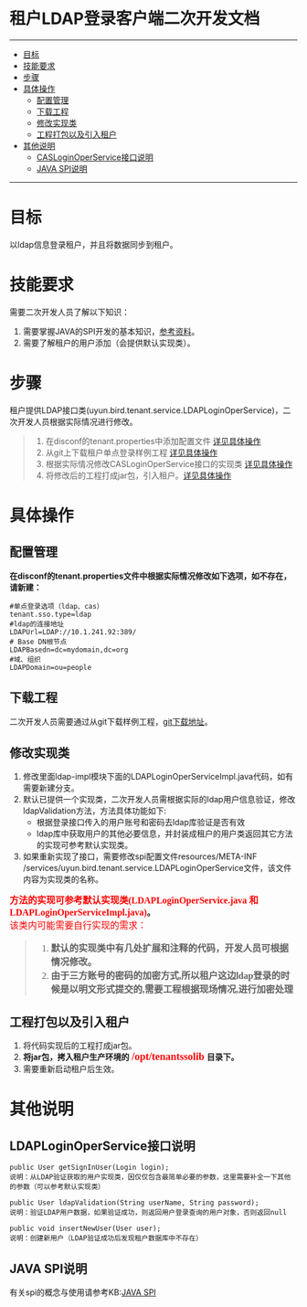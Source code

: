 # 租户LDAP登录客户端二次开发文档
---
* [目标](#1)
* [技能要求](#2)
* [步骤](#3)
* [具体操作](#4)
  * [配置管理](#4.1)
  * [下载工程](#4.2)
  * [修改实现类](#4.3)
  * [工程打包以及引入租户](#4.4)
* [其他说明](#5)
  * [CASLoginOperService接口说明](#5.1)
  * [JAVA SPI说明](#5.2)

---

# 目标
以ldap信息登录租户，并且将数据同步到租户。

# <span id="2"/>技能要求
需要二次开发人员了解以下知识：  

1. 需要掌握JAVA的SPI开发的基本知识，[参考资料](#5.2)。
2. 需要了解租户的用户添加（会提供默认实现类）。


# <span id="3"/>步骤
  
租户提供LDAP接口类(uyun.bird.tenant.service.LDAPLoginOperService)，二次开发人员根据实际情况进行修改。

> 1. 在disconf的tenant.properties中添加配置文件 [详见具体操作](#4.1)
> 2. 从git上下载租户单点登录样例工程 [详见具体操作](#4.2)
> 3. 根据实际情况修改CASLoginOperService接口的实现类 [详见具体操作](#4.3)
> 4. 将修改后的工程打成jar包，引入租户。[详见具体操作](#4.4)


# <span id="4"/>具体操作

## <span id="4.1"/>配置管理

**在disconf的tenant.properties文件中根据实际情况修改如下选项，如不存在，请新建：**

```
#单点登录选项（ldap、cas）tenant.sso.type=ldap#ldap的连接地址LDAPUrl=LDAP://10.1.241.92:389/ # Base DN根节点LDAPBasedn=dc=mydomain,dc=org#域、组织LDAPDomain=ou=people
```

## <span id="4.2"/>下载工程
二次开发人员需要通过从git下载样例工程，[git下载地址](https://git.uyunsoft.cn/earth/tenantsso.git)。  




## <span id="4.3"/>修改实现类

1. 修改里面ldap-impl模块下面的LDAPLoginOperServiceImpl.java代码，如有需要新建分支。  
2. 默认已提供一个实现类，二次开发人员需根据实际的ldap用户信息验证，修改ldapValidation方法，方法具体功能如下:  
   + 根据登录接口传入的用户账号和密码去ldap库验证是否有效
   + ldap库中获取用户的其他必要信息，并封装成租户的用户类返回其它方法的实现可参考默认实现类。
3. 如果重新实现了接口，需要修改spi配置文件resources/META-INF /services/uyun.bird.tenant.service.LDAPLoginOperService文件，该文件内容为实现类的名称。 

**<font size=3 color='red' face="黑体">方法的实现可参考默认实现类(LDAPLoginOperService.java 和 LDAPLoginOperServiceImpl.java)</font>。**  
<font size=3 color='red' face="黑体">
该类内可能需要自行实现的需求：
> 1. **默认的实现类中有几处扩展和注释的代码，开发人员可根据情况修改。**  
> 2. **由于三方账号的密码的加密方式,所以租户这边ldap登录的时候是以明文形式提交的,需要工程根据现场情况,进行加密处理**

</font>

## <span id="4.4"/>工程打包以及引入租户

1. 将代码实现后的工程打成jar包。
2. **将jar包，拷入租户生产环境的<font size=4 color='red' face="黑体"> /opt/tenantssolib </font>目录下。**
3. 需要重新启动租户后生效。



# <span id="5"/>其他说明

## <span id="5.1"/> LDAPLoginOperService接口说明
```
public User getSignInUser(Login login);说明：从LDAP验证获取的用户实现类，因仅仅包含最简单必要的参数，这里需要补全一下其他的参数（可以参考默认实现类）
```
```
public User ldapValidation(String userName, String password);
说明：验证LDAP用户数据，如果验证成功，则返回用户登录查询的用户对象，否则返回null
```

```
public void insertNewUser(User user);说明：创建新用户（LDAP验证成功后发现租户数据库中不存在）
```

## <span id="5.2"/>JAVA SPI说明
有关spi的概念与使用请参考KB:[JAVA SPI](http://kb.uyunsoft.cn/kb/pages/viewpage.action?pageId=27820857)



